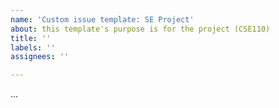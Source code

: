 ```yaml
---
name: 'Custom issue template: SE Project'
about: this template's purpose is for the project (CSE110)
title: ''
labels: ''
assignees: ''

---
```


...
